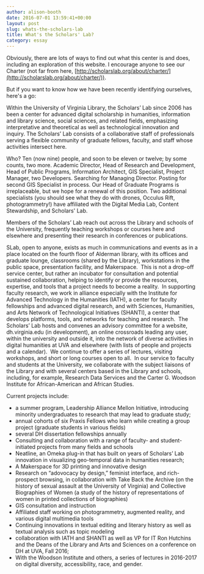 ```yaml
---
author: alison-booth
date: 2016-07-01 13:59:41+00:00
layout: post
slug: whats-the-scholars-lab
title: What's the Scholars' Lab?
category: essay
---
```


Obviously, there are lots of ways to find out what this center is and does, including an exploration of this website. I encourage anyone to see our Charter (not far from here, [http://scholarslab.org/about/charter/](http://scholarslab.org/about/charter/)).

But if you want to know how we have been recently identifying ourselves, here's a go:

Within the University of Virginia Library, the Scholars’ Lab since 2006 has been a center for advanced digital scholarship in humanities, information and library science, social sciences, and related fields, emphasizing interpretative and theoretical as well as technological innovation and inquiry. The Scholars’ Lab consists of a collaborative staff of professionals serving a flexible community of graduate fellows, faculty, and staff whose activities intersect here.

Who? Ten (now nine) people, and soon to be eleven or twelve; by some counts, two more. Academic Director, Head of Research and Development, Head of Public Programs, Information Architect, GIS Specialist, Project Manager, two Developers. Searching for Managing Director. Posting for second GIS Specialist in process. Our Head of Graduate Programs is irreplaceable, but we hope for a renewal of this position. Two additional specialists (you should see what they do with drones, Occulus Rift, photogrammetry!) have affiliated with the Digital Media Lab, Content Stewardship, and Scholars' Lab.

Members of the Scholars’ Lab reach out across the Library and schools of the University, frequently teaching workshops or courses here and elsewhere and presenting their research in conferences or publications.

SLab, open to anyone, exists as much in communications and events as in a place located on the fourth floor of Alderman library, with its offices and graduate lounge, classrooms (shared by the Library), workstations in the public space, presentation facility, and Makerspace.  This is not a drop-off service center, but rather an incubator for consultation and potential sustained collaboration, helping to identify or provide the resources, expertise, and tools that a project needs to become a reality.  In supporting faculty research, we work in alliance especially with the Institute for Advanced Technology in the Humanities (IATH), a center for faculty fellowships and advanced digital research, and with Sciences, Humanities, and Arts Network of Technological Initiatives (SHANTI), a center that develops platforms, tools, and networks for teaching and research.  The Scholars’ Lab hosts and convenes an advisory committee for a website, dh.virginia.edu (in development), an online crossroads leading any user, within the university and outside it, into the network of diverse activities in digital humanities at UVA and elsewhere (with lists of people and projects and a calendar).  We continue to offer a series of lectures, visiting workshops, and short or long courses open to all.  In our service to faculty and students at the University, we collaborate with the subject liaisons of the Library and with several centers based in the Library and schools, including, for example, Research Data Services and the Carter G. Woodson Institute for African-American and African Studies.

Current projects include:

* a summer program, Leadership Alliance Mellon Initiative, introducing minority undergraduates to research that may lead to graduate study;
* annual cohorts of six Praxis Fellows who learn while creating a group project (graduate students in various fields)
* several DH dissertation fellowships annually
* Consulting and collaboration with a range of faculty- and student-initiated projects from many fields and schools
* Neatline, an Omeka plug-in that has built on years of Scholars’ Lab innovation in visualizing geo-temporal data in humanities research;
* A Makerspace for 3D printing and innovative design
* Research on “adovocacy by design,” feminist interface, and rich-prospect browsing, in collaboration with Take Back the Archive (on the history of sexual assault at the University of Virginia) and Collective Biographies of Women (a study of the history of representations of women in printed collections of biographies)
* GIS consultation and instruction
* Affiliated staff working on photogrammetry, augmented reality, and various digital multimedia tools
* Continuing innovations in textual editing and literary history as well as textual analysis such as topic modeling
* collaboration with IATH and SHANTI as well as VP for IT Ron Hutchins and the Deans of the Library and Arts and Sciences on a conference on DH at UVA, Fall 2016;
* With the Woodson Institute and others, a series of lectures in 2016-2017 on digital diversity, accessibility, race, and gender.
